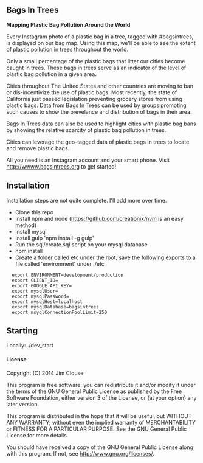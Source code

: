 ## Bags In Trees

**Mapping Plastic Bag Pollution Around the World**

Every Instagram photo of a plastic bag in a tree, tagged with #bagsintrees, is displayed on our bag map. Using this map, we'll be able to see the extent of plastic pollution in trees throughout the world.

Only a small percentage of the plastic bags that litter our cities become caught in trees. These bags in trees serve as an indicator of the level of plastic bag pollution in a given area.

Cities throughout The United States and other countries are moving to ban or dis-incentivize the use of plastic bags. Most recently, the state of California just passed legislation preventing grocery stores from using plastic bags. Data from Bags In Trees can be used by groups promoting such causes to show the prevelance and distribution of bags in their area.

Bags In Trees data can also be used to highlight cities with plastic bag bans by showing the relative scarcity of plastic bag pollution in trees.


Cities can leverage the geo-tagged data of plastic bags in trees to locate and remove plastic bags.

All you need is an Instagram account and your smart phone. Visit http://wwww.bagsintrees.org to get started!


## Installation

Installation steps are not quite complete. I'll add more over time.
* Clone this repo
* Install npm and node (https://github.com/creationix/nvm is an easy method)
* Install mysql
* Install gulp 'npm install -g gulp'
* Run the sql/create.sql script on your mysql database
* npm install
* Create a folder called etc under the root, save the following exports to a file called 'environment' under ./etc

```
  export ENVIRONMENT=development/production
  export CLIENT_ID=
  export GOOGLE_API_KEY=
  export mysqlUser=
  export mysqlPassword=
  export mysqlHost=localhost
  export mysqlDatabase=bagsintrees
  export msyqlConnectionPoolLimit=250
```


## Starting
Locally: ./dev_start


#### License

Copyright (C) 2014  Jim Clouse

This program is free software: you can redistribute it and/or modify it under the terms of the GNU General Public License as published by the Free Software Foundation, either version 3 of the License, or (at your option) any later version.

This program is distributed in the hope that it will be useful, but WITHOUT ANY WARRANTY; without even the implied warranty of MERCHANTABILITY or FITNESS FOR A PARTICULAR PURPOSE.  See the GNU General Public License for more details.

You should have received a copy of the GNU General Public License along with this program.  If not, see <http://www.gnu.org/licenses/>.